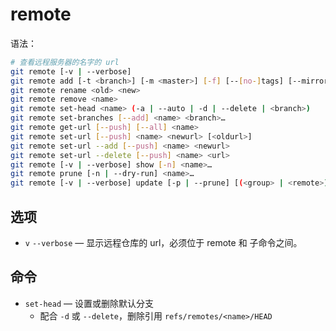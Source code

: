 # remote

语法：

```sh
# 查看远程服务器的名字的 url
git remote [-v | --verbose]
git remote add [-t <branch>] [-m <master>] [-f] [--[no-]tags] [--mirror=(fetch|push)] <name> <url>
git remote rename <old> <new>
git remote remove <name>
git remote set-head <name> (-a | --auto | -d | --delete | <branch>)
git remote set-branches [--add] <name> <branch>…
git remote get-url [--push] [--all] <name>
git remote set-url [--push] <name> <newurl> [<oldurl>]
git remote set-url --add [--push] <name> <newurl>
git remote set-url --delete [--push] <name> <url>
git remote [-v | --verbose] show [-n] <name>…
git remote prune [-n | --dry-run] <name>…
git remote [-v | --verbose] update [-p | --prune] [(<group> | <remote>)…]
```

## 选项

- `v` `--verbose` — 显示远程仓库的 url，必须位于 remote 和 子命令之间。

## 命令

- `set-head` — 设置或删除默认分支
  - 配合 `-d` 或 `--delete`，删除引用 `refs/remotes/<name>/HEAD`